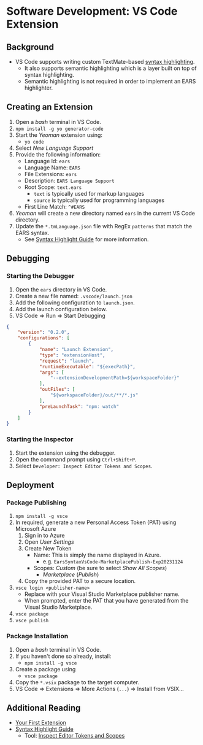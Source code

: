 # Software Development: VS Code Extension

## Background

- VS Code supports writing custom TextMate-based [syntax highlighting][Syntax Highlight Guide].
	- It also supports semantic highlighting which is a layer built on top of syntax highlighting.
	- Semantic highlighting is not required in order to implement an EARS highlighter.

## Creating an Extension

1. Open a *bash* terminal in VS Code.
2. `npm install -g yo generator-code`
3. Start the *Yeoman* extension using:
	- `yo code`
4. Select *New Language Support*
5. Provide the following information:
	- Language Id: `ears`
	- Language Name: `EARS`
	- File Extensions: `ears`
	- Description: `EARS Language Support`
	- Root Scope: `text.ears`
		- `text` is typically used for markup languages
		- `source` is typically used for programming languages
	- First Line Match: `^#EARS`
6. *Yeoman* will create a new directory named `ears` in the current VS Code directory.
7. Update the `*.tmLanguage.json` file with RegEx `patterns` that match the EARS syntax.
	- See [Syntax Highlight Guide][] for more information.

## Debugging

### Starting the Debugger

1. Open the `ears` directory in VS Code.
2. Create a new file named: `.vscode/launch.json`
3. Add the following configuration to `launch.json`.
4. Add the launch configuration below.
5. VS Code => Run => Start Debugging

```json
{
	"version": "0.2.0",
	"configurations": [
		{
			"name": "Launch Extension",
			"type": "extensionHost",
			"request": "launch",
			"runtimeExecutable": "${execPath}",
			"args": [
				"--extensionDevelopmentPath=${workspaceFolder}"
			],
			"outFiles": [
				"${workspaceFolder}/out/**/*.js"
			],
			"preLaunchTask": "npm: watch"
		}
	]
}
```

### Starting the Inspector

1. Start the extension using the debugger.
2. Open the command prompt using `Ctrl+Shift+P`.
3. Select `Developer: Inspect Editor Tokens and Scopes`.

## Deployment

### Package Publishing

1. `npm install -g vsce`
2. In required, generate a new Personal Access Token (PAT) using Microsoft Azure 
	1. Sign in to Azure
	2. Open _User Settings_
	3. Create New Token
		- Name: This is simply the name displayed in Azure.
			- e.g. `EarsSyntaxVsCode-MarketplacePublish-Exp20231124`
		- Scopes: _Custom_ (be sure to select _Show All Scopes_)
			- _Marketplace_ (_Publish_)
	4. Copy the provided PAT to a secure location.
3. `vsce login <publisher-name>`
	- Replace <publisher-name> with your Visual Studio Marketplace publisher name. 
	- When prompted, enter the PAT that you have generated from the Visual Studio Marketplace.
4. `vsce package`
5. `vsce publish`

### Package Installation

1. Open a *bash* terminal in VS Code.
2. If you haven't done so already, install:
	- `npm install -g vsce`
3. Create a package using
	- `vsce package`
4. Copy the `*.vsix` package to the target computer.
5. VS Code => Extensions => More Actions (`...`) => Install from VSIX...

## Additional Reading

- [Your First Extension][]
- [Syntax Highlight Guide][]
	- Tool: [Inspect Editor Tokens and Scopes][]

[Your First Extension]: https://code.visualstudio.com/api/get-started/your-first-extension
[Syntax Highlight Guide]: https://code.visualstudio.com/api/language-extensions/syntax-highlight-guide
[Inspect Editor Tokens and Scopes]: https://code.visualstudio.com/api/language-extensions/syntax-highlight-guide#scope-inspector
[Publishing Extensions]: https://code.visualstudio.com/api/working-with-extensions/publishing-extension#verify-a-publisher